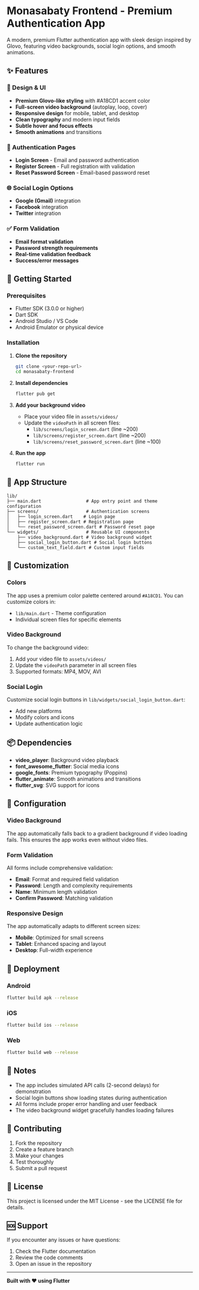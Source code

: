 # Monasabaty Frontend - Premium Authentication App

A modern, premium Flutter authentication app with sleek design inspired by Glovo, featuring video backgrounds, social login options, and smooth animations.

## ✨ Features

### 🎨 Design & UI
- **Premium Glovo-like styling** with #A18CD1 accent color
- **Full-screen video background** (autoplay, loop, cover)
- **Responsive design** for mobile, tablet, and desktop
- **Clean typography** and modern input fields
- **Subtle hover and focus effects**
- **Smooth animations** and transitions

### 🔐 Authentication Pages
- **Login Screen** - Email and password authentication
- **Register Screen** - Full registration with validation
- **Reset Password Screen** - Email-based password reset

### 🌐 Social Login Options
- **Google (Gmail)** integration
- **Facebook** integration  
- **Twitter** integration

### ✅ Form Validation
- **Email format validation**
- **Password strength requirements**
- **Real-time validation feedback**
- **Success/error messages**

## 🚀 Getting Started

### Prerequisites
- Flutter SDK (3.0.0 or higher)
- Dart SDK
- Android Studio / VS Code
- Android Emulator or physical device

### Installation

1. **Clone the repository**
   ```bash
   git clone <your-repo-url>
   cd monasabaty-frontend
   ```

2. **Install dependencies**
   ```bash
   flutter pub get
   ```

3. **Add your background video**
   - Place your video file in `assets/videos/`
   - Update the `videoPath` in all screen files:
     - `lib/screens/login_screen.dart` (line ~200)
     - `lib/screens/register_screen.dart` (line ~200)
     - `lib/screens/reset_password_screen.dart` (line ~100)

4. **Run the app**
   ```bash
   flutter run
   ```

## 📱 App Structure

```
lib/
├── main.dart                 # App entry point and theme configuration
├── screens/                  # Authentication screens
│   ├── login_screen.dart    # Login page
│   ├── register_screen.dart # Registration page
│   └── reset_password_screen.dart # Password reset page
└── widgets/                  # Reusable UI components
    ├── video_background.dart # Video background widget
    ├── social_login_button.dart # Social login buttons
    └── custom_text_field.dart # Custom input fields
```

## 🎨 Customization

### Colors
The app uses a premium color palette centered around `#A18CD1`. You can customize colors in:
- `lib/main.dart` - Theme configuration
- Individual screen files for specific elements

### Video Background
To change the background video:
1. Add your video file to `assets/videos/`
2. Update the `videoPath` parameter in all screen files
3. Supported formats: MP4, MOV, AVI

### Social Login
Customize social login buttons in `lib/widgets/social_login_button.dart`:
- Add new platforms
- Modify colors and icons
- Update authentication logic

## 📦 Dependencies

- **video_player**: Background video playback
- **font_awesome_flutter**: Social media icons
- **google_fonts**: Premium typography (Poppins)
- **flutter_animate**: Smooth animations and transitions
- **flutter_svg**: SVG support for icons

## 🔧 Configuration

### Video Background
The app automatically falls back to a gradient background if video loading fails. This ensures the app works even without video files.

### Form Validation
All forms include comprehensive validation:
- **Email**: Format and required field validation
- **Password**: Length and complexity requirements
- **Name**: Minimum length validation
- **Confirm Password**: Matching validation

### Responsive Design
The app automatically adapts to different screen sizes:
- **Mobile**: Optimized for small screens
- **Tablet**: Enhanced spacing and layout
- **Desktop**: Full-width experience

## 🚀 Deployment

### Android
```bash
flutter build apk --release
```

### iOS
```bash
flutter build ios --release
```

### Web
```bash
flutter build web --release
```

## 📝 Notes

- The app includes simulated API calls (2-second delays) for demonstration
- Social login buttons show loading states during authentication
- All forms include proper error handling and user feedback
- The video background widget gracefully handles loading failures

## 🤝 Contributing

1. Fork the repository
2. Create a feature branch
3. Make your changes
4. Test thoroughly
5. Submit a pull request

## 📄 License

This project is licensed under the MIT License - see the LICENSE file for details.

## 🆘 Support

If you encounter any issues or have questions:
1. Check the Flutter documentation
2. Review the code comments
3. Open an issue in the repository

---

**Built with ❤️ using Flutter**
